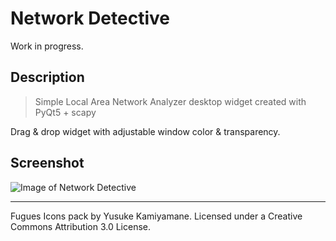 # Network Detective

Work in progress.

## Description
 
> Simple Local Area Network Analyzer desktop widget created with PyQt5 + scapy

Drag & drop widget with adjustable window color & transparency.

## Screenshot
![Image of Network Detective](https://user-images.githubusercontent.com/1845905/27881409-cc169204-61c8-11e7-818b-41f550468d0c.PNG)

---

Fugues Icons pack by Yusuke Kamiyamane. Licensed under a Creative Commons Attribution 3.0 License.